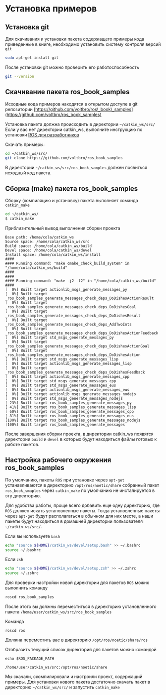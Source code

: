 # Установка примеров

## Установка git

Для скачивания и установки пакета содержащего примеры кода приведенные в книге, необходимо установить систему контроля версий `git`

```bash
sudo apt-get install git
```

После установки git можно проверить его работоспособность

```bash
git --version
```

## Скачивание пакета ros\_book\_samples

Исходные кода примеров находятся в открытом доступе в git репозитории [https://github.com/voltbro/ros\_book\_samples](https://github.com/voltbro/ros_book_samples)

Установка пакета должна происходить в директории `~/catkin_ws/src/` Если у вас нет директории catkin\_ws, выполните инструкцию по установки [ROS для разработчиков](./#nastroika-rabochego-okruzheniya)

Скачать примеры:

```bash
cd ~/catkin_ws/src/
git clone https://github.com/voltbro/ros_book_samples
```

В директории `~/catkin_ws/src/ros_book_samples` должен появиться исходный код пакета.

## Сборка \(make\) пакета ros\_book\_samples

Сборку \(компиляцию и установку\) пакета выполняет команда `catkin_make`

```bash
cd ~/catkin_ws/
$ catkin_make
```

Приблизительный вывод выполнения сборки проекта

```text
Base path: /home/cola/catkin_ws
Source space: /home/cola/catkin_ws/src
Build space: /home/cola/catkin_ws/build
Devel space: /home/cola/catkin_ws/devel
Install space: /home/cola/catkin_ws/install
####
#### Running command: "make cmake_check_build_system" in "/home/cola/catkin_ws/build"
####
####
#### Running command: "make -j2 -l2" in "/home/cola/catkin_ws/build"
####
[  0%] Built target actionlib_msgs_generate_messages_py
[  0%] Built target _ros_book_samples_generate_messages_check_deps_DoDishesActionResult
[  0%] Built target _ros_book_samples_generate_messages_check_deps_DoDishesGoal
[  0%] Built target _ros_book_samples_generate_messages_check_deps_DoDishesResult
[  0%] Built target _ros_book_samples_generate_messages_check_deps_AddTwoInts
[  0%] Built target _ros_book_samples_generate_messages_check_deps_DoDishesActionFeedback
[  0%] Built target std_msgs_generate_messages_py
[  0%] Built target _ros_book_samples_generate_messages_check_deps_DoDishesActionGoal
[  0%] Built target _ros_book_samples_generate_messages_check_deps_DoDishesAction
[  0%] Built target std_msgs_generate_messages_lisp
[  0%] Built target actionlib_msgs_generate_messages_lisp
[  0%] Built target _ros_book_samples_generate_messages_check_deps_DoDishesFeedback
[  0%] Built target actionlib_msgs_generate_messages_cpp
[  0%] Built target std_msgs_generate_messages_cpp
[  0%] Built target std_msgs_generate_messages_eus
[  0%] Built target actionlib_msgs_generate_messages_eus
[  0%] Built target actionlib_msgs_generate_messages_nodejs
[  0%] Built target std_msgs_generate_messages_nodejs
[ 23%] Built target ros_book_samples_generate_messages_py
[ 41%] Built target ros_book_samples_generate_messages_lisp
[ 60%] Built target ros_book_samples_generate_messages_cpp
[ 81%] Built target ros_book_samples_generate_messages_eus
[100%] Built target ros_book_samples_generate_messages_nodejs
[100%] Built target ros_book_samples_generate_messages
```

После завершения сборки проекта, в директории catkin\_ws появятся директории `build` и `devel` в которых будут находиться файлы готовых к работе пакетов.

## Настройка рабочего окружения ros\_book\_samples

По умолчанию, пакеты `ROS` при установке через `apt-get` устанавливаются в директорию `/opt/ros/noetic/share` собранный пакет `ros_book_smaples` через `catkin_make` по умолчанию не инсталируется в эту директорию.

Для удобства работы, проще всего добавить еще одну директорию, где `ROS` должен искать установленные пакеты. Тогда установленные пакеты через `apt-get` будут располагаться в обычном для них месте, а наши пакеты будут находиться в домашней директории пользователя `~/catkin_ws/src/`.

Если вы используете `bash`

```bash
echo "source ${HOME}/catkin_ws/devel/setup.bash" >> ~/.bashrc
source ~/.bashrc
```

Если `zsh`

```bash
echo "source ${HOME}/catkin_ws/devel/setup.zsh" >> ~/.zshrc
source ~/.zshrc
```

Для проверки настройки новой директории для пакетов `ROS` можно выполнить команду

```bash
roscd ros_book_samples
```

После этого вы должны переместиться в директорию установленного пакета `/home/user/catkin_ws/src/ros_book_samples`

Команда

```text
roscd ros
```

Должна переместить вас в директорию `/opt/ros/noetic/share/ros`

Отобразить текущий список директорий для пакетов можно командой

```text
echo $ROS_PACKAGE_PATH

/home/user/catkin_ws/src:/opt/ros/noetic/share
```

Мы скачали, скомпилировали и настроили проект, содержащий примеры. Для установки нового пакета достаточно скачать пакет в директорию `~/catkin_ws/src/` и запустить `catkin_make`


